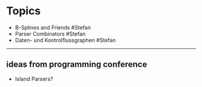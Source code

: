 # Topics 


- B-Splines and Friends #Stefan
- Parser Combinators #Stefan
- Daten- und Kontrolflussgraphen #Stefan

---


## ideas from programming conference

- Island Parsers?